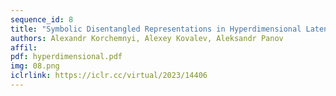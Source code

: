 ```yaml
---
sequence_id: 8
title: "Symbolic Disentangled Representations in Hyperdimensional Latent Space"
authors: Alexandr Korchemnyi, Alexey Kovalev, Aleksandr Panov
affil: 
pdf: hyperdimensional.pdf
img: 08.png
iclrlink: https://iclr.cc/virtual/2023/14406
---
```

